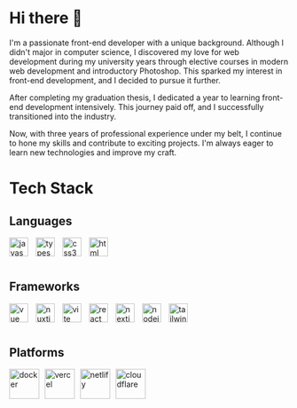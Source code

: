 # Hi there 👋
I'm a passionate front-end developer with a unique background. Although I didn't major in computer science, I discovered my love for web development during my university years through elective courses in modern web development and introductory Photoshop. This sparked my interest in front-end development, and I decided to pursue it further.

After completing my graduation thesis, I dedicated a year to learning front-end development intensively. This journey paid off, and I successfully transitioned into the industry.

Now, with three years of professional experience under my belt, I continue to hone my skills and contribute to exciting projects. I'm always eager to learn new technologies and improve my craft.

# Tech Stack
## **Languages**
<div>
  <img width="34px" style="padding-right:10px;display:inline-block;" src="https://cdn.jsdelivr.net/gh/devicons/devicon@latest/icons/javascript/javascript-original.svg" alt="javascript" />
  <img width="34px" style="padding-right:10px;display:inline-block;" src="https://cdn.jsdelivr.net/gh/devicons/devicon@latest/icons/typescript/typescript-original.svg" alt="typescript" />
  <img width="34px" style="padding-right:10px;display:inline-block;" src="https://cdn.jsdelivr.net/gh/devicons/devicon@latest/icons/css3/css3-original.svg" alt="css3" />
  <img width="34px" style="padding-right:10px;display:inline-block;" src="https://cdn.jsdelivr.net/gh/devicons/devicon@latest/icons/html5/html5-original.svg" alt="html" />
</div>

#

## **Frameworks**
<div>
  <img width="34px" style="padding-right:10px;display:inline-block;" src="https://cdn.jsdelivr.net/gh/devicons/devicon@latest/icons/vuejs/vuejs-original.svg" alt="vue" />
  <img width="34px" style="padding-right:10px;display:inline-block;" src="https://cdn.jsdelivr.net/gh/devicons/devicon@latest/icons/nuxtjs/nuxtjs-original-wordmark.svg" alt="nuxtjs" />         
  <img width="34px" style="padding-right:10px;display:inline-block;" src="https://cdn.jsdelivr.net/gh/devicons/devicon@latest/icons/vitejs/vitejs-original.svg" alt="vite" />
  <img width="34px" style="padding-right:10px;display:inline-block;" src="https://cdn.jsdelivr.net/gh/devicons/devicon@latest/icons/react/react-original.svg" alt="react" />
  <img width="34px" style="padding-right:10px;display:inline-block;" src="https://cdn.jsdelivr.net/gh/devicons/devicon@latest/icons/nextjs/nextjs-original.svg" alt="nextjs" />
  <img width="34px" style="padding-right:10px;display:inline-block;" src="https://cdn.jsdelivr.net/gh/devicons/devicon@latest/icons/nodejs/nodejs-original-wordmark.svg" alt="nodejs" />
  <img width="34px" style="padding-right:10px;display:inline-block;" src="https://cdn.jsdelivr.net/gh/devicons/devicon@latest/icons/tailwindcss/tailwindcss-original.svg" alt="tailwindcss" />
</div>

#

## **Platforms**
<div style="display:flex;gap:10px;flex-wrap:wrap;">
  <img width="54px" src="https://cdn.jsdelivr.net/gh/devicons/devicon@latest/icons/docker/docker-original-wordmark.svg" alt="docker" />
  <img width="54px" src="https://cdn.jsdelivr.net/gh/devicons/devicon@latest/icons/vercel/vercel-original-wordmark.svg" alt="vercel" />
  <img width="54px" src="https://cdn.jsdelivr.net/gh/devicons/devicon@latest/icons/netlify/netlify-original-wordmark.svg" alt="netlify" />
  <img width="54px" src="https://cdn.jsdelivr.net/gh/devicons/devicon@latest/icons/cloudflare/cloudflare-original-wordmark.svg" alt="cloudflare" />
</div>

<!--
**GeraltWang/GeraltWang** is a ✨ _special_ ✨ repository because its `README.md` (this file) appears on your GitHub profile.

Here are some ideas to get you started:

- 🔭 I’m currently working on ...
- 🌱 I’m currently learning ...
- 👯 I’m looking to collaborate on ...
- 🤔 I’m looking for help with ...
- 💬 Ask me about ...
- 📫 How to reach me: ...
- 😄 Pronouns: ...
- ⚡ Fun fact: ...
-->
